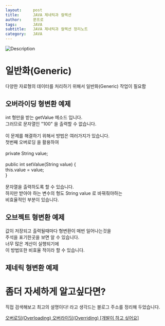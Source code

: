 ```yaml
---
layout:     post
title:      JAVA 제네릭과 컬렉션
author:     쭌프로
tags:       JAVA
subtitle:   JAVA 제네릭과 컬렉션 정리노트
category:   JAVA
---
```


<!-- Start Writing Below in Markdown -->

![Description](https://alalstjr.github.io/jjunpro.github.io/img/java_bg.png)

# 일반화(Generic)

다양한 자료형의 데이터를 처리하기 위해서 일반화(Generic) 작업이 필요함

## 오버라이딩 형변환 예제

<script src="https://gist.github.com/alalstjr/a4588ae60473198be716d0d10f628f0b.js"></script>

<p>
   int 형만을 받는 getValue 메소드 입니다. <br/>
   그러므로 문자열인 "100" 을 출력할 수 없습니다. <br/>
   <br/>
   이 문제를 해결하기 위해서 방법은 여러가지가 있습니다. <br/>
   첫번째 오버로딩 을 활용하여  <br/>
   <br/>
   private String value; <br/>
   <br/>
   public int setValue(String value) { <br/>
     this.value = value; <br/>
   } <br/>
   <br/>
   문자열을 출력하도록 할 수 있습니다. <br/>
   하지만 받아야 하는 변수의 형도 String value 로 바꿔줘야하는  <br/>
   비효율적인 부분이 있습니다.
</p>

## 오브젝트 형변환 예제

<script src="https://gist.github.com/alalstjr/ac62314d07589b95f63167c7da284508.js"></script>

<p>
  값이 저장되고 출력될때마다 형변환이 매번 일어나는것을 <br/>
  주석을 표기한곳을 보면 알 수 있습니다. <br/>
  너무 많은 계산이 실행되기에 <br/>
  이 방법또한 비효율 적이라 할 수 있습니다.
</p>

## 제네릭 형변환 예제

<script src="https://gist.github.com/alalstjr/8a4e2116f9726072b86decec5cc90f87.js"></script>

# 좀더 자세하게 알고싶다면?

직접 검색해보고 최고의 설명이다! 라고 생각드는 블로그 주소를 정리해 두었습니다.

<a href="https://hyeonstorage.tistory.com/185">오버로딩(Overloading) 오버라이딩(Overriding) [개발이 하고 싶어요]</a>
